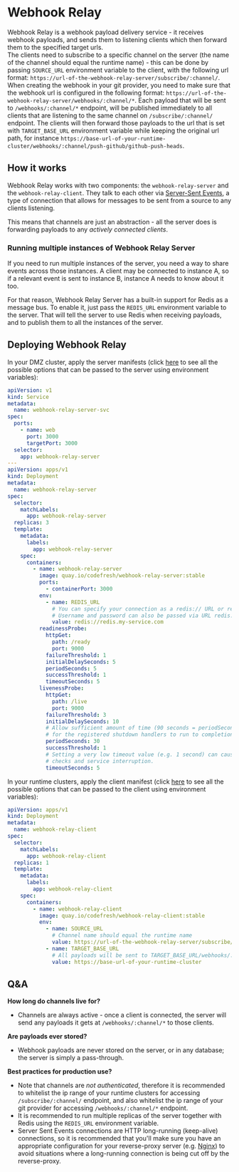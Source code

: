 # Webhook Relay
      
Webhook Relay is a webhook payload delivery service - it receives webhook payloads, and sends them to listening clients which then forward them to the specified target urls.<br>
The clients need to subscribe to a specific channel on the server (the name of the channel should equal the runtime name) - this can be done by passing `SOURCE_URL` environment variable to the client, with the following url format: `https://url-of-the-webhook-relay-server/subscribe/:channel/`.
When creating the webhook in your git provider, you need to make sure that the webhook url is configured in the following format: `https://url-of-the-webhook-relay-server/webhooks/:channel/*`. Each payload that will be sent to `/webhooks/:channel/*` endpoint, will be published immediately to all clients that are listening to the same channel on `/subscribe/:channel/` endpoint. The clients will then forward those payloads to the url that is set with `TARGET_BASE_URL` environment variable while keeping the original url path, for instance `https://base-url-of-your-runtime-cluster/webhooks/:channel/push-github/github-push-heads`. 
          
## How it works
   
Webhook Relay works with two components: the `webhook-relay-server` and the `webhook-relay-client`. They talk to each other via [Server-Sent Events](https://html.spec.whatwg.org/multipage/server-sent-events.html), a type of connection that allows for messages to be sent from a source to any clients listening.

This means that channels are just an abstraction - all the server does is forwarding payloads to any _actively connected clients_.
 
 
### Running multiple instances of Webhook Relay Server

If you need to run multiple instances of the server, you need a way to share events across those instances. A client may be connected to instance A, so if a relevant event is sent to instance B, instance A needs to know about it too.

For that reason, Webhook Relay Server has a built-in support for Redis as a message bus. To enable it, just pass the `REDIS_URL` environment variable to the server. That will tell the server to use Redis when receiving payloads, and to publish them to all the instances of the server.

## Deploying Webhook Relay

In your DMZ cluster, apply the server manifests (click [here](https://github.com/codefresh-io/webhook-relay/blob/main/apps/webhook-relay-server/README.md) to see all the possible options that can be passed to the server using environment variables):

```yaml
apiVersion: v1
kind: Service
metadata:
  name: webhook-relay-server-svc
spec:
  ports:
    - name: web
      port: 3000
      targetPort: 3000
  selector:
    app: webhook-relay-server
---
apiVersion: apps/v1
kind: Deployment
metadata:
  name: webhook-relay-server
spec:
  selector:
    matchLabels:
      app: webhook-relay-server
  replicas: 3
  template:
    metadata:
      labels:
        app: webhook-relay-server
    spec:
      containers:
        - name: webhook-relay-server
          image: quay.io/codefresh/webhook-relay-server:stable
          ports:
            - containerPort: 3000
          env:
            - name: REDIS_URL
              # You can specify your connection as a redis:// URL or rediss:// URL when using TLS encryption.
              # Username and password can also be passed via URL redis://username:authpassword@127.0.0.1:6380/4.
              value: redis://redis.my-service.com
          readinessProbe:
            httpGet:
              path: /ready
              port: 9000
            failureThreshold: 1
            initialDelaySeconds: 5
            periodSeconds: 5
            successThreshold: 1
            timeoutSeconds: 5
          livenessProbe:
            httpGet:
              path: /live
              port: 9000
            failureThreshold: 3
            initialDelaySeconds: 10
            # Allow sufficient amount of time (90 seconds = periodSeconds * failureThreshold)
            # for the registered shutdown handlers to run to completion.
            periodSeconds: 30
            successThreshold: 1
            # Setting a very low timeout value (e.g. 1 second) can cause false-positive
            # checks and service interruption.
            timeoutSeconds: 5

```

In your runtime clusters, apply the client manifest (click [here](https://github.com/codefresh-io/webhook-relay/blob/main/apps/webhook-relay-client/README.md) to see all the possible options that can be passed to the client using environment variables):

```yaml
apiVersion: apps/v1
kind: Deployment
metadata:
  name: webhook-relay-client
spec:
  selector:
    matchLabels:
      app: webhook-relay-client
  replicas: 1
  template:
    metadata:
      labels:
        app: webhook-relay-client
    spec:
      containers:
        - name: webhook-relay-client
          image: quay.io/codefresh/webhook-relay-client:stable
          env:
            - name: SOURCE_URL
              # Channel name should equal the runtime name
              value: https://url-of-the-webhook-relay-server/subscribe/:channel
            - name: TARGET_BASE_URL
              # All payloads will be sent to TARGET_BASE_URL/webhooks/:channel/*
              value: https://base-url-of-your-runtime-cluster

```

## Q&A

**How long do channels live for?**

* Channels are always active - once a client is connected, the server will send any payloads it gets at `/webhooks/:channel/*` to those clients.

**Are payloads ever stored?**

* Webhook payloads are never stored on the server, or in any database; the server is simply a pass-through.

**Best practices for production use?**

* Note that channels are _not authenticated_, therefore it is recommended to whitelist the ip range of your runtime clusters for accessing `/subscribe/:channel/` endpoint, and also whitelist the ip range of your git provider for accessing `/webhooks/:channel/*` endpoint.
* It is recommended to run multiple replicas of the server together with Redis using the `REDIS_URL` environment variable.
* Server Sent Events connections are HTTP long-running (keep-alive) connections, so it is recommended that you'll make sure you have an appropriate configuration for your reverse-proxy server (e.g. [Nginx](http://nginx.org/en/docs/http/ngx_http_upstream_module.html#keepalive)) to avoid situations where a long-running connection is being cut off by the reverse-proxy.  
